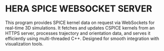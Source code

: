 # HERA SPICE WEBSOCKET SERVER
This program provides SPICE kernel data on request via WebSockets for real-time 3D simulations. It fetches and updates CSPICE kernels from an HTTPS server, processes trajectory and orientation data, and serves it efficiently using multi-threaded C++. Designed for smooth integration with visualization tools.
